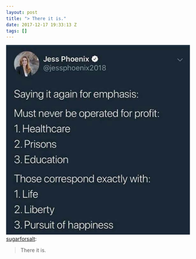 ```yaml
---
layout: post
title: "> There it is."
date: 2017-12-17 19:33:13 Z
tags: []
---
```

![](/media/2017/12/168649868559.jpg)
[sugarforsalt](http://sugarforsalt.tumblr.com/post/168648951629/there-it-is):

> There it is.
